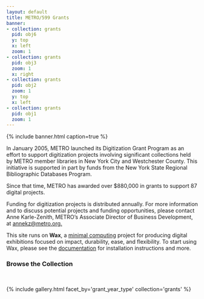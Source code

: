 ```yaml
---
layout: default
title: METRO/599 Grants
banner:
- collection: grants
  pid: obj6
  y: top
  x: left
  zoom: 1
- collection: grants
  pid: obj3
  zoom: 1
  x: right
- collection: grants
  pid: obj2
  zoom: 1
  y: top
  x: left
- collection: grants
  pid: obj1
  zoom: 1
---
```


{% include banner.html caption=true %}

In January 2005, METRO launched its Digitization Grant Program as an effort to support digitization projects involving significant collections held by METRO member libraries in New York City and Westchester County. This initiative is supported in part by funds from the New York State Regional Bibliographic Databases Program.

Since that time, METRO has awarded over $880,000 in grants to support 87 digital projects.

Funding for digitization projects is distributed annually. For more information and to discuss potential projects and funding opportunities, please contact Anne Karle-Zenith, METRO’s Associate Director of Business Development, at [annekz@metro.org.](mailto:annekz@metro.org)

This site runs on __Wax__, a [minimal computing](http://go-dh.github.io/mincomp/) project for producing digital exhibitions focused on impact, durability, ease, and flexibility. To start using Wax, please see the [documentation](https://minicomp.github.io/wiki/#/wax/) for installation instructions and more.

### Browse the Collection
<br>

{% include gallery.html facet_by='grant_year_type' collection='grants' %}
